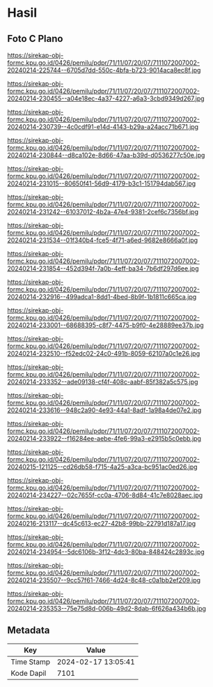 # Hasil

## Foto C Plano

https://sirekap-obj-formc.kpu.go.id/0426/pemilu/pdpr/71/11/07/20/07/7111072007002-20240214-225744--6705d7dd-550c-4bfa-b723-9014aca8ec8f.jpg

https://sirekap-obj-formc.kpu.go.id/0426/pemilu/pdpr/71/11/07/20/07/7111072007002-20240214-230455--a04e18ec-4a37-4227-a6a3-3cbd9349d267.jpg

https://sirekap-obj-formc.kpu.go.id/0426/pemilu/pdpr/71/11/07/20/07/7111072007002-20240214-230739--4c0cdf91-e14d-4143-b29a-a24acc71b671.jpg

https://sirekap-obj-formc.kpu.go.id/0426/pemilu/pdpr/71/11/07/20/07/7111072007002-20240214-230844--d8ca102e-8d66-47aa-b39d-d0536277c50e.jpg

https://sirekap-obj-formc.kpu.go.id/0426/pemilu/pdpr/71/11/07/20/07/7111072007002-20240214-231015--80650f41-56d9-4179-b3c1-151794dab567.jpg

https://sirekap-obj-formc.kpu.go.id/0426/pemilu/pdpr/71/11/07/20/07/7111072007002-20240214-231242--61037012-4b2a-47e4-9381-2cef6c7356bf.jpg

https://sirekap-obj-formc.kpu.go.id/0426/pemilu/pdpr/71/11/07/20/07/7111072007002-20240214-231534--01f340b4-fce5-4f71-a6ed-9682e8666a0f.jpg

https://sirekap-obj-formc.kpu.go.id/0426/pemilu/pdpr/71/11/07/20/07/7111072007002-20240214-231854--452d394f-7a0b-4eff-ba34-7b6df297d6ee.jpg

https://sirekap-obj-formc.kpu.go.id/0426/pemilu/pdpr/71/11/07/20/07/7111072007002-20240214-232916--499adca1-8dd1-4bed-8b9f-1b1811c665ca.jpg

https://sirekap-obj-formc.kpu.go.id/0426/pemilu/pdpr/71/11/07/20/07/7111072007002-20240214-233001--68688395-c8f7-4475-b9f0-4e28889ee37b.jpg

https://sirekap-obj-formc.kpu.go.id/0426/pemilu/pdpr/71/11/07/20/07/7111072007002-20240214-232510--f52edc02-24c0-491b-8059-62107a0c1e26.jpg

https://sirekap-obj-formc.kpu.go.id/0426/pemilu/pdpr/71/11/07/20/07/7111072007002-20240214-233352--ade09138-cf4f-408c-aabf-85f382a5c575.jpg

https://sirekap-obj-formc.kpu.go.id/0426/pemilu/pdpr/71/11/07/20/07/7111072007002-20240214-233616--948c2a90-4e93-44a1-8adf-1a98a4de07e2.jpg

https://sirekap-obj-formc.kpu.go.id/0426/pemilu/pdpr/71/11/07/20/07/7111072007002-20240214-233922--f16284ee-aebe-4fe6-99a3-e2915b5c0ebb.jpg

https://sirekap-obj-formc.kpu.go.id/0426/pemilu/pdpr/71/11/07/20/07/7111072007002-20240215-121125--cd26db58-f715-4a25-a3ca-bc951ac0ed26.jpg

https://sirekap-obj-formc.kpu.go.id/0426/pemilu/pdpr/71/11/07/20/07/7111072007002-20240214-234227--02c7655f-cc0a-4706-8d84-41c7e8028aec.jpg

https://sirekap-obj-formc.kpu.go.id/0426/pemilu/pdpr/71/11/07/20/07/7111072007002-20240216-213117--dc45c613-ec27-42b8-99bb-22791d187a17.jpg

https://sirekap-obj-formc.kpu.go.id/0426/pemilu/pdpr/71/11/07/20/07/7111072007002-20240214-234954--5dc6106b-3f12-4dc3-80ba-848424c2893c.jpg

https://sirekap-obj-formc.kpu.go.id/0426/pemilu/pdpr/71/11/07/20/07/7111072007002-20240214-235507--9cc57f61-7466-4d24-8c48-c0a1bb2ef209.jpg

https://sirekap-obj-formc.kpu.go.id/0426/pemilu/pdpr/71/11/07/20/07/7111072007002-20240214-235353--75e75d8d-006b-49d2-8dab-6f626a434b6b.jpg


## Metadata

| Key        | Value               |
| ---------- | ------------------- |
| Time Stamp | 2024-02-17 13:05:41 |
| Kode Dapil | 7101                |



